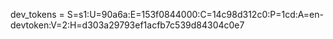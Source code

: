 dev_tokens = S=s1:U=90a6a:E=153f0844000:C=14c98d312c0:P=1cd:A=en-devtoken:V=2:H=d303a29793ef1acfb7c539d84304c0e7
